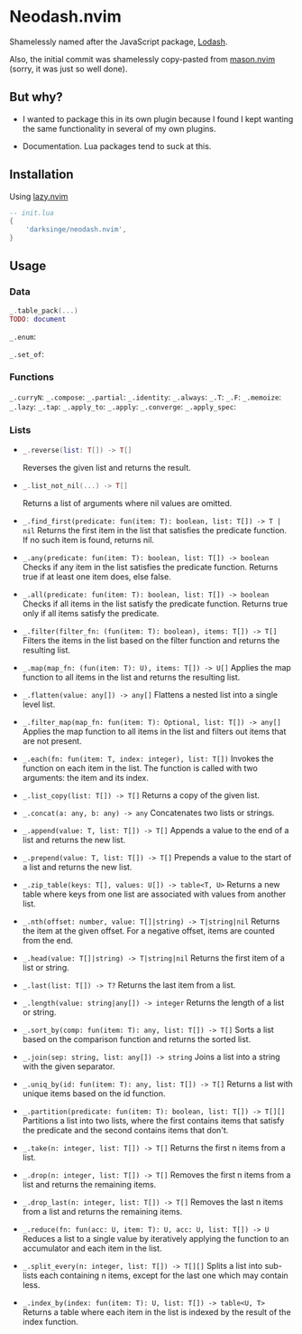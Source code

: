 # Neodash.nvim

Shamelessly named after the JavaScript package, [Lodash](https://lodash.com).

Also, the initial commit was shamelessly copy-pasted from
[mason.nvim](https://github.com/williamboman/mason.nvim/tree/f7f81ab41b153e2902ebded401a8a0a6abe28607/lua/mason-core/functional)
(sorry, it was just so well done).

## But why?

- I wanted to package this in its own plugin because I found I kept wanting the
  same functionality in several of my own plugins.

- Documentation. Lua packages tend to suck at this.

## Installation

Using [lazy.nvim](https://github.com/folke/lazy.nvim)

```lua
-- init.lua
{
    'darksinge/neodash.nvim',
}
```

## Usage

### Data

```lua
_.table_pack(...)
TODO: document
```

`_.enum`:

`_.set_of`:

### Functions

`_.curryN`:
`_.compose`:
`_.partial`:
`_.identity`:
`_.always`:
`_.T`:
`_.F`:
`_.memoize`:
`_.lazy`:
`_.tap`:
`_.apply_to`:
`_.apply`:
`_.converge`:
`_.apply_spec`:

### Lists

- ```lua
  _.reverse(list: T[]) -> T[]
  ```

  Reverses the given list and returns the result.

- ```lua
  _.list_not_nil(...) -> T[]
  ```

  Returns a list of arguments where nil values are omitted.

- `_.find_first(predicate: fun(item: T): boolean, list: T[]) -> T | nil`
  Returns the first item in the list that satisfies the predicate function. If no such item is found, returns nil.

- `_.any(predicate: fun(item: T): boolean, list: T[]) -> boolean`
  Checks if any item in the list satisfies the predicate function. Returns true if at least one item does, else false.

- `_.all(predicate: fun(item: T): boolean, list: T[]) -> boolean`
  Checks if all items in the list satisfy the predicate function. Returns true only if all items satisfy the predicate.

- `_.filter(filter_fn: (fun(item: T): boolean), items: T[]) -> T[]`
  Filters the items in the list based on the filter function and returns the resulting list.

- `_.map(map_fn: (fun(item: T): U), items: T[]) -> U[]`
  Applies the map function to all items in the list and returns the resulting list.

- `_.flatten(value: any[]) -> any[]`
  Flattens a nested list into a single level list.

- `_.filter_map(map_fn: fun(item: T): Optional, list: T[]) -> any[]`
  Applies the map function to all items in the list and filters out items that are not present.

- `_.each(fn: fun(item: T, index: integer), list: T[])`
  Invokes the function on each item in the list. The function is called with two arguments: the item and its index.

- `_.list_copy(list: T[]) -> T[]`
  Returns a copy of the given list.

- `_.concat(a: any, b: any) -> any`
  Concatenates two lists or strings.

- `_.append(value: T, list: T[]) -> T[]`
  Appends a value to the end of a list and returns the new list.

- `_.prepend(value: T, list: T[]) -> T[]`
  Prepends a value to the start of a list and returns the new list.

- `_.zip_table(keys: T[], values: U[]) -> table<T, U>`
  Returns a new table where keys from one list are associated with values from another list.

- `_.nth(offset: number, value: T[]|string) -> T|string|nil`
  Returns the item at the given offset. For a negative offset, items are counted from the end.

- `_.head(value: T[]|string) -> T|string|nil`
  Returns the first item of a list or string.

- `_.last(list: T[]) -> T?`
  Returns the last item from a list.

- `_.length(value: string|any[]) -> integer`
  Returns the length of a list or string.

- `_.sort_by(comp: fun(item: T): any, list: T[]) -> T[]`
  Sorts a list based on the comparison function and returns the sorted list.

- `_.join(sep: string, list: any[]) -> string`
  Joins a list into a string with the given separator.

- `_.uniq_by(id: fun(item: T): any, list: T[]) -> T[]`
  Returns a list with unique items based on the id function.

- `_.partition(predicate: fun(item: T): boolean, list: T[]) -> T[][]`
  Partitions a list into two lists, where the first contains items that satisfy the predicate and the second contains items that don't.

- `_.take(n: integer, list: T[]) -> T[]`
  Returns the first n items from a list.

- `_.drop(n: integer, list: T[]) -> T[]`
  Removes the first n items from a list and returns the remaining items.

- `_.drop_last(n: integer, list: T[]) -> T[]`
  Removes the last n items from a list and returns the remaining items.

- `_.reduce(fn: fun(acc: U, item: T): U, acc: U, list: T[]) -> U`
  Reduces a list to a single value by iteratively applying the function to an accumulator and each item in the list.

- `_.split_every(n: integer, list: T[]) -> T[][]`
  Splits a list into sub-lists each containing n items, except for the last one which may contain less.

- `_.index_by(index: fun(item: T): U, list: T[]) -> table<U, T>`
  Returns a table where each item in the list is indexed by the result of the index function.
